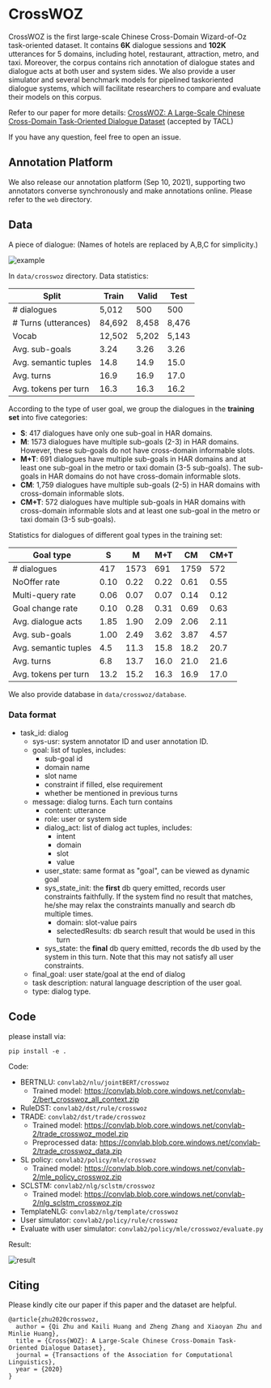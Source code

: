# CrossWOZ

CrossWOZ is the first large-scale Chinese Cross-Domain Wizard-of-Oz task-oriented dataset. It contains **6K** dialogue sessions and **102K** utterances for 5 domains, including hotel, restaurant, attraction, metro, and taxi. Moreover, the corpus contains rich annotation of dialogue states and dialogue acts at both user and system sides. We also provide a user simulator and several benchmark models for pipelined taskoriented dialogue systems, which will facilitate researchers to compare and evaluate their models on this corpus.

Refer to our paper for more details:  [CrossWOZ: A Large-Scale Chinese Cross-Domain Task-Oriented Dialogue Dataset](https://arxiv.org/abs/2002.11893) (accepted by TACL)

If you have any question, feel free to open an issue.

## Annotation Platform

We also release our annotation platform (Sep 10, 2021), supporting two annotators converse synchronously and make annotations online. Please refer to the `web` directory.

## Data

A piece of dialogue: (Names of hotels are replaced by A,B,C for simplicity.)

![example](example.png)

In `data/crosswoz` directory. Data statistics:

| Split                 | Train  | Valid | Test  |
| --------------------- | ------ | ----- | ----- |
| \# dialogues          | 5,012  | 500   | 500   |
| \# Turns (utterances) | 84,692 | 8,458 | 8,476 |
| Vocab                 | 12,502 | 5,202 | 5,143 |
| Avg. sub-goals        | 3.24   | 3.26  | 3.26  |
| Avg. semantic tuples  | 14.8   | 14.9  | 15.0  |
| Avg. turns            | 16.9   | 16.9  | 17.0  |
| Avg. tokens per turn  | 16.3   | 16.3  | 16.2  |

According to the type of user goal, we group the dialogues in the **training set** into five categories:

- **S**: 417 dialogues have only one sub-goal in HAR domains.
- **M**: 1573 dialogues have multiple sub-goals (2-3) in HAR domains. However, these sub-goals do not have cross-domain informable slots.
- **M+T**: 691 dialogues have multiple sub-goals in HAR domains and at least one sub-goal in the metro or taxi domain (3-5 sub-goals). The sub-goals in HAR domains do not have cross-domain informable slots.
- **CM**: 1,759 dialogues have multiple sub-goals (2-5) in HAR domains with cross-domain informable slots.
- **CM+T**: 572 dialogues have multiple sub-goals in HAR domains with cross-domain informable slots and at least one sub-goal in the metro or taxi domain (3-5 sub-goals).

Statistics for dialogues of different goal types in the training set:

| Goal type            | S    | M    | M+T  | CM   | CM+T |
| -------------------- | ---- | ---- | ---- | ---- | ---- |
| \# dialogues         | 417  | 1573 | 691  | 1759 | 572  |
| NoOffer rate         | 0.10 | 0.22 | 0.22 | 0.61 | 0.55 |
| Multi-query rate     | 0.06 | 0.07 | 0.07 | 0.14 | 0.12 |
| Goal change rate     | 0.10 | 0.28 | 0.31 | 0.69 | 0.63 |
| Avg. dialogue acts   | 1.85 | 1.90 | 2.09 | 2.06 | 2.11 |
| Avg. sub-goals       | 1.00 | 2.49 | 3.62 | 3.87 | 4.57 |
| Avg. semantic tuples | 4.5  | 11.3 | 15.8 | 18.2 | 20.7 |
| Avg. turns           | 6.8  | 13.7 | 16.0 | 21.0 | 21.6 |
| Avg. tokens per turn | 13.2 | 15.2 | 16.3 | 16.9 | 17.0 |

We also provide database in `data/crosswoz/database`.

### Data format

- task_id: dialog
  - sys-usr: system annotator ID and user annotation ID.
  - goal: list of tuples, includes:
    - sub-goal id
    - domain name
    - slot name
    - constraint if filled, else requirement
    - whether be mentioned in previous turns
  - message: dialog turns. Each turn contains
    - content: utterance
    - role: user or system side
    - dialog_act: list of dialog act tuples, includes:
      - intent
      - domain 
      - slot
      - value
    - user_state: same format as "goal", can be viewed as dynamic goal
    - sys_state_init: the **first** db query emitted, records user constraints faithfully. If the system find no result that matches, he/she may relax the constraints manually and search db multiple times.
      - domain: slot-value pairs
      - selectedResults: db search result that would be used in this turn
    - sys_state: the **final** db query emitted, records the db used by the system in this turn. Note that this may not satisfy all user constraints.
  - final_goal: user state/goal at the end of dialog
  - task description: natural language description of the user goal.
  - type: dialog type.

## Code

please install via:

```
pip install -e .
```

Code:

- BERTNLU: `convlab2/nlu/jointBERT/crosswoz`
  - Trained model: https://convlab.blob.core.windows.net/convlab-2/bert_crosswoz_all_context.zip
- RuleDST: `convlab2/dst/rule/crosswoz`
- TRADE: `convlab2/dst/trade/crosswoz`
  - Trained model: https://convlab.blob.core.windows.net/convlab-2/trade_crosswoz_model.zip
  - Preprocessed data: https://convlab.blob.core.windows.net/convlab-2/trade_crosswoz_data.zip
- SL policy: `convlab2/policy/mle/crosswoz`
  - Trained model: https://convlab.blob.core.windows.net/convlab-2/mle_policy_crosswoz.zip
- SCLSTM: `convlab2/nlg/sclstm/crosswoz`
  - Trained model: https://convlab.blob.core.windows.net/convlab-2/nlg_sclstm_crosswoz.zip
- TemplateNLG: `convlab2/nlg/template/crosswoz`
- User simulator: `convlab2/policy/rule/crosswoz`
- Evaluate with user simulator: `convlab2/policy/mle/crosswoz/evaluate.py`

Result:

![result](result.png)

## Citing

Please kindly cite our paper if this paper and the dataset are helpful.
```
@article{zhu2020crosswoz,
  author = {Qi Zhu and Kaili Huang and Zheng Zhang and Xiaoyan Zhu and Minlie Huang},
  title = {Cross{WOZ}: A Large-Scale Chinese Cross-Domain Task-Oriented Dialogue Dataset},
  journal = {Transactions of the Association for Computational Linguistics},
  year = {2020}
}
```

